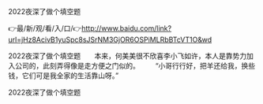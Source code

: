 2022夜深了做个填空题

👉最/新/观/看/入/口/👉http://www.baidu.com/link?url=jHz8AcivB1yuSpc8sJSrNM3GjOR6OSPiMLRbBTcVT1O&wd

2022夜深了做个填空题　　本来，何美美很不欣喜李小飞如许，本人是靠势力加入公司的，此刻弄得像是走方便之门似的。
　　“小哥行行好，把羊还给我，换些钱，它们可是我全家的生活靠山呀。”


2022夜深了做个填空题
